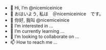 - 👋 Hi, I’m @nicemiceinice
- 👋 おはいよう, 私は　＠nicemiceinice　です。
- 👋 你好, 我叫 @nicemiceinice
- 👀 I’m interested in ...
- 🌱 I’m currently learning ...
- 💞️ I’m looking to collaborate on ...
- 📫 How to reach me ...

<!---
nicemiceinice/nicemiceinice is a ✨ special ✨ repository because its `README.md` (this file) appears on your GitHub profile.
You can click the Preview link to take a look at your changes.
--->
